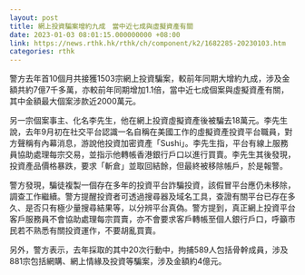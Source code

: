 ```yaml
---
layout: post
title: 網上投資騙案增約九成　當中近七成與虛擬資產有關
date: 2023-01-03 08:01:15.000000000 +08:00
link: https://news.rthk.hk/rthk/ch/component/k2/1682285-20230103.htm
categories: rthk
---
```


警方去年首10個月共接獲1503宗網上投資騙案，較前年同期大增約九成，涉及金額共約7億7千多萬，亦較前年同期增加1.1倍，當中近七成個案與虛擬資產有關，其中金額最大個案涉款近2000萬元。

另一宗個案事主、化名李先生，他在網上投資虛擬資產後被騙去18萬元。李先生說，去年9月初在社交平台認識一名自稱在美國工作的虛擬資產投資平台職員，對方聲稱有內幕消息，游說他投資加密資產「Sushi」。李先生指，平台有線上服務員協助處理每宗交易，並指示他轉帳香港銀行戶口以進行買賣。李先生其後發現，投資產品價格暴跌，要求「斬倉」並取回結餘，但最終被移除帳戶，於是報警。

警方發現，騙徒複製一個存在多年的投資平台詐騙投資，該假冒平台應仍未移除，調查工作繼續。警方提醒投資者可透過搜尋器及域名工具，查證有關平台已存在多久、是否只有極少量搜尋結果等，以分辨平台真偽。警方提到，真正網上投資平台客戶服務員不會協助處理每宗買賣，亦不會要求客戶轉帳至個人銀行戶口，呼籲市民若不熟悉有關投資運作，不要胡亂買賣。

另外，警方表示，去年採取的其中20次行動中，拘捕589人包括骨幹成員，涉及881宗包括網購、網上情緣及投資等騙案，涉及金額約4億元。
